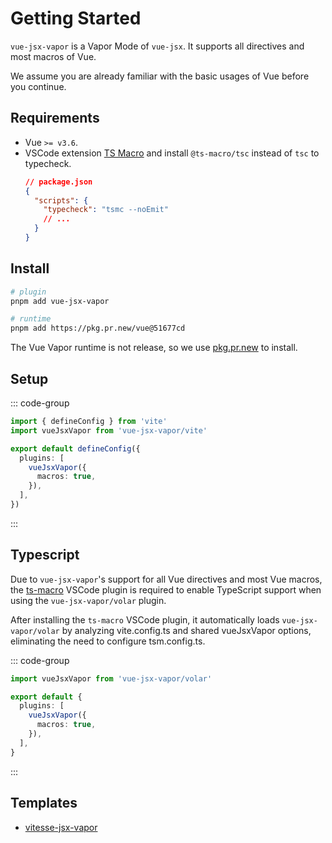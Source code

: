 # Getting Started

`vue-jsx-vapor` is a Vapor Mode of `vue-jsx`. It supports all directives and most macros of Vue.

We assume you are already familiar with the basic usages of Vue before you continue.

## Requirements

- Vue `>= v3.6`.
- VSCode extension [TS Macro](https://marketplace.visualstudio.com/items?itemName=zhiyuanzmj.vscode-ts-macro) and install `@ts-macro/tsc` instead of `tsc` to typecheck.
  ```json
  // package.json
  {
    "scripts": {
      "typecheck": "tsmc --noEmit"
      // ...
    }
  }
  ```

## Install

```bash [pnpm]
# plugin
pnpm add vue-jsx-vapor

# runtime
pnpm add https://pkg.pr.new/vue@51677cd
```

The Vue Vapor runtime is not release, so we use [pkg.pr.new](https://github.com/stackblitz-labs/pkg.pr.new) to install.

## Setup

::: code-group

```ts [vite.config.ts]
import { defineConfig } from 'vite'
import vueJsxVapor from 'vue-jsx-vapor/vite'

export default defineConfig({
  plugins: [
    vueJsxVapor({
      macros: true,
    }),
  ],
})
```

:::

## Typescript

Due to `vue-jsx-vapor`'s support for all Vue directives and most Vue macros, the [ts-macro](https://github.com/ts-macro/ts-macro) VSCode plugin is required to enable TypeScript support when using the `vue-jsx-vapor/volar` plugin.

After installing the `ts-macro` VSCode plugin, it automatically loads `vue-jsx-vapor/volar` by analyzing vite.config.ts and shared vueJsxVapor options, eliminating the need to configure tsm.config.ts.

::: code-group

```ts [tsm.config.ts]
import vueJsxVapor from 'vue-jsx-vapor/volar'

export default {
  plugins: [
    vueJsxVapor({
      macros: true,
    }),
  ],
}
```

:::

## Templates

- [vitesse-jsx-vapor](https://github.com/zhiyuanzmj/vitesse-jsx-vapor)
